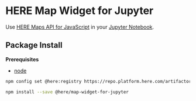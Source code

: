 HERE Map Widget for Jupyter
===========================
Use [HERE Maps API for JavaScript](https://developer.here.com/develop/javascript-api) in your [Jupyter Notebook](https://jupyter.org/).

Package Install
---------------

**Prerequisites**
- [node](http://nodejs.org/)

```bash
npm config set @here:registry https://repo.platform.here.com/artifactory/api/npm/here-node/

npm install --save @here/map-widget-for-jupyter
```
